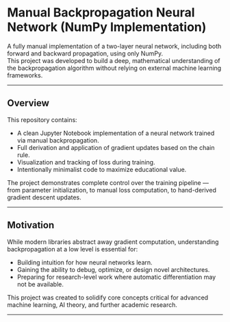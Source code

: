  # Manual Backpropagation Neural Network (NumPy Implementation)

A fully manual implementation of a two-layer neural network, including both forward and backward propagation, using only NumPy.  
This project was developed to build a deep, mathematical understanding of the backpropagation algorithm without relying on external machine learning frameworks.

---

## Overview

This repository contains:

- A clean Jupyter Notebook implementation of a neural network trained via manual backpropagation.
- Full derivation and application of gradient updates based on the chain rule.
- Visualization and tracking of loss during training.
- Intentionally minimalist code to maximize educational value.

The project demonstrates complete control over the training pipeline — from parameter initialization, to manual loss computation, to hand-derived gradient descent updates.

---

## Motivation

While modern libraries abstract away gradient computation, understanding backpropagation at a low level is essential for:

- Building intuition for how neural networks learn.
- Gaining the ability to debug, optimize, or design novel architectures.
- Preparing for research-level work where automatic differentiation may not be available.

This project was created to solidify core concepts critical for advanced machine learning, AI theory, and further academic research.

---


